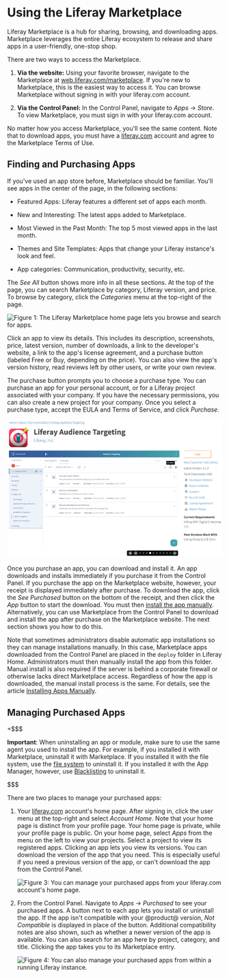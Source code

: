 # Using the Liferay Marketplace [](id=using-the-liferay-marketplace)

Liferay Marketplace is a hub for sharing, browsing, and downloading apps.
Marketplace leverages the entire Liferay ecosystem to release and share apps in
a user-friendly, one-stop shop. 

There are two ways to access the Marketplace.

1.  **Via the website:** Using your favorite browser, navigate to the 
    Marketplace at
    [web.liferay.com/marketplace](https://web.liferay.com/marketplace). 
    If you're new to Marketplace, this is the easiest way to access it. You can 
    browse Marketplace without signing in with your liferay.com account. 

2.  **Via the Control Panel:** In the Control Panel, navigate to 
    *Apps* &rarr; *Store*. To view Marketplace, you must sign in with your 
    liferay.com account. 

No matter how you access Marketplace, you'll see the same content. Note that to
download apps, you must have a [liferay.com](https://www.liferay.com) account
and agree to the Marketplace Terms of Use. 

## Finding and Purchasing Apps [](id=finding-and-purchasing-apps)

If you've used an app store before, Marketplace should be familiar. You'll see
apps in the center of the page, in the following sections: 

- Featured Apps: Liferay features a different set of apps each month.

- New and Interesting: The latest apps added to Marketplace.

- Most Viewed in the Past Month: The top 5 most viewed apps in the last month.

- Themes and Site Templates: Apps that change your Liferay instance's look and 
  feel.

- App categories: Communication, productivity, security, etc.

The *See All* button shows more info in all these sections. At the top of the
page, you can search Marketplace by category, Liferay version, and price. To
browse by category, click the *Categories* menu at the top-right of the page. 

![Figure 1: The Liferay Marketplace home page lets you browse and search for apps.](../../images/marketplace-homepage.png)

Click an app to view its details. This includes its description, screenshots, 
price, latest version, number of downloads, a link to the developer's website, a 
link to the app's license agreement, and a purchase button (labeled Free or Buy, 
depending on the price). You can also view the app's version history, read 
reviews left by other users, or write your own review. 

The purchase button prompts you to choose a purchase type. You can purchase an
app for your personal account, or for a Liferay project associated with your
company. If you have the necessary permissions, you can also create a new
project for your company. Once you select a purchase type, accept the EULA and
Terms of Service, and click *Purchase*. 

![Figure 2: Click an app to view its details.](../../images/marketplace-app-details.png)

Once you purchase an app, you can download and install it. An app downloads and
installs immediately if you purchase it from the Control Panel. If you purchase
the app on the Marketplace website, however, your receipt is displayed
immediately after purchase. To download the app, click the *See Purchased*
button on the bottom of the receipt, and then click the *App* button to start
the download. You must then 
[install the app manually](/discover/portal/-/knowledge_base/7-1/installing-apps-manually).
Alternatively, you can use Marketplace from the Control Panel to download and
install the app after purchase on the Marketplace website. The next section
shows you how to do this. 

Note that sometimes administrators disable automatic app installations so they
can manage installations manually. In this case, Marketplace apps downloaded
from the Control Panel are placed in the `deploy` folder in Liferay Home.
Administrators must then manually install the app from this folder. Manual
install is also required if the server is behind a corporate firewall or
otherwise lacks direct Marketplace access. Regardless of how the app is
downloaded, the manual install process is the same. For details, see the article
[Installing Apps Manually](/discover/portal/-/knowledge_base/7-1/installing-apps-manually). 

## Managing Purchased Apps [](id=managing-purchased-apps)

+$$$

**Important**: When uninstalling an app or module, make sure to use the same 
agent you used to install the app. For example, if you installed it with 
Marketplace, uninstall it with Marketplace. If you installed it with the file 
system, use the 
[file system](/discover/portal/-/knowledge_base/7-1/installing-apps-manually)
to uninstall it. If you installed it with the App Manager, however, use 
[Blacklisting](/discover/portal/-/knowledge_base/7-1/blacklisting-osgi-modules)
to uninstall it. 

$$$

There are two places to manage your purchased apps:

1.  Your [liferay.com](https://www.liferay.com) account's home page. After signing in, click 
    the user menu at the top-right and select *Account Home*. Note that your
    home page is distinct from your profile page. Your home page is private,
    while your profile page is public. On your home page, select *Apps* from the
    menu on the left to view your projects. Select a project to view its
    registered apps. Clicking an app lets you view its versions. You can
    download the version of the app that you need. This is especially useful if
    you need a previous version of the app, or can't download the app from the
    Control Panel. 

    ![Figure 3: You can manage your purchased apps from your liferay.com account's home page.](../../images/marketplace-project-apps.png)

2.  From the Control Panel. Navigate to *Apps* &rarr; *Purchased* to see your
    purchased apps. A button next to each app lets you install or uninstall the
    app. If the app isn't compatible with your @product@ version, *Not
    Compatible* is displayed in place of the button. Additional compatibility
    notes are also shown, such as whether a newer version of the app is
    available. You can also search for an app here by project, category, and
    title. Clicking the app takes you to its Marketplace entry. 

    ![Figure 4: You can also manage your purchased apps from within a running Liferay instance.](../../images/marketplace-purchased.png)
